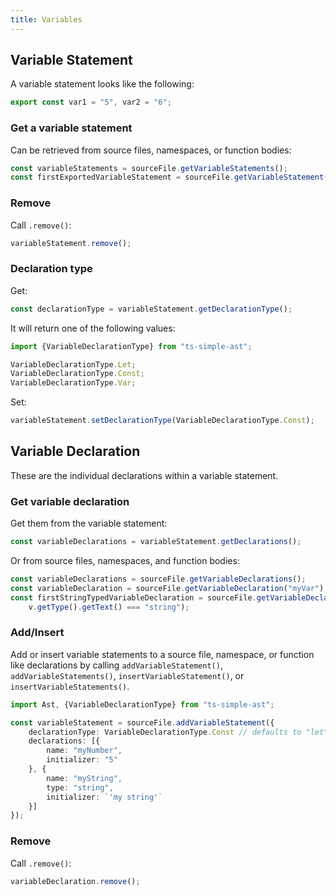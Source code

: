 ```yaml
---
title: Variables
---
```


## Variable Statement

A variable statement looks like the following:

```typescript
export const var1 = "5", var2 = "6";
```

### Get a variable statement

Can be retrieved from source files, namespaces, or function bodies:

```typescript
const variableStatements = sourceFile.getVariableStatements();
const firstExportedVariableStatement = sourceFile.getVariableStatement(s => s.hasExportKeyword());
```

### Remove

Call `.remove()`:

```typescript
variableStatement.remove();
```

### Declaration type

Get:

```typescript
const declarationType = variableStatement.getDeclarationType();
```

It will return one of the following values:

```typescript
import {VariableDeclarationType} from "ts-simple-ast";

VariableDeclarationType.Let;
VariableDeclarationType.Const;
VariableDeclarationType.Var;
```

Set:

```typescript
variableStatement.setDeclarationType(VariableDeclarationType.Const);
```

## Variable Declaration

These are the individual declarations within a variable statement.

### Get variable declaration

Get them from the variable statement:

```typescript
const variableDeclarations = variableStatement.getDeclarations();
```

Or from source files, namespaces, and function bodies:

```typescript
const variableDeclarations = sourceFile.getVariableDeclarations();
const variableDeclaration = sourceFile.getVariableDeclaration("myVar");
const firstStringTypedVariableDeclaration = sourceFile.getVariableDeclaration(v =>
    v.getType().getText() === "string");
```

### Add/Insert

Add or insert variable statements to a source file, namespace, or function like declarations by calling `addVariableStatement()`, `addVariableStatements()`,
`insertVariableStatement()`, or `insertVariableStatements()`.

```typescript
import Ast, {VariableDeclarationType} from "ts-simple-ast";

const variableStatement = sourceFile.addVariableStatement({
    declarationType: VariableDeclarationType.Const // defaults to "let"
    declarations: [{
        name: "myNumber",
        initializer: "5"
    }, {
        name: "myString",
        type: "string",
        initializer: `'my string'`
    }]
});
```

### Remove

Call `.remove()`:

```typescript
variableDeclaration.remove();
```
